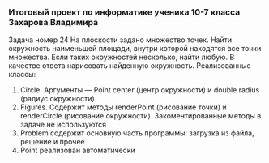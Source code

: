 ### Итоговый проект по информатике ученика 10-7 класса Захарова Владимира
Задача номер 24
  На плоскости задано множество точек. Найти окружность наименьшей площади,
внутри которой находятся все точки множества. Если таких окружностей несколько,
найти любую. В качестве ответа нарисовать найденную окружность.
Реализованные классы:
  1) Circle. Аргументы — Point center (центр окружности) и double radius (радиус окружности)
  2) Figures. Содержит методы renderPoint (рисование точки) и renderCircle (рисование окружности). Закоментированные методы в задаче не используются
  3) Problem содержит основную часть программы: загрузка из файла, решение и прочее
  4) Point реализован автоматически
